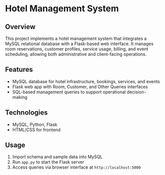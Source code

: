 # Hotel Management System

## Overview
This project implements a hotel management system that integrates a MySQL relational database with a Flask-based web interface. It manages room reservations, customer profiles, service usage, billing, and event scheduling, allowing both administrative and client-facing operations.

## Features
- MySQL database for hotel infrastructure, bookings, services, and events
- Flask web app with Room, Customer, and Other Queries interfaces
- SQL-based management queries to support operational decision-making

## Technologies
- MySQL, Python, Flask
- HTML/CSS for frontend

## Usage
1. Import schema and sample data into MySQL
2. Run `app.py` to start the Flask server
3. Access queries via browser interface at `http://localhost:5000`
